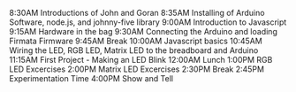 ﻿8:30AM		Introductions of John and Goran
8:35AM		Installing of Arduino Software, node.js, and johnny-five library
9:00AM		Introduction to Javascript
9:15AM		Hardware in the bag
9:30AM		Connecting the Arduino and loading Firmata Firmware
9:45AM		Break
10:00AM	Javascript basics
10:45AM	Wiring the LED, RGB LED, Matrix LED to the breadboard and Arduino
11:15AM	First Project - Making an LED Blink
12:00AM	Lunch
1:00PM		RGB LED Excercises
2:00PM		Matrix LED Excercises
2:30PM		Break
2:45PM		Experimentation Time
4:00PM		Show and Tell

